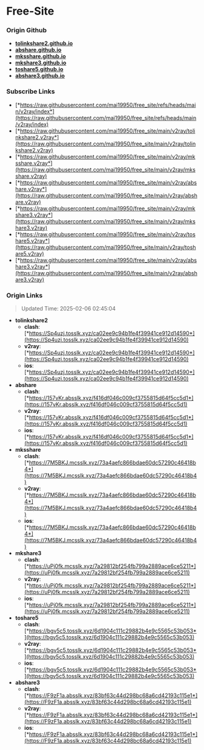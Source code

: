 # Free-Site

### Origin Github

- [**tolinkshare2.github.io**](https://github.com/tolinkshare2/tolinkshare2.github.io)
- [**abshare.github.io**](https://github.com/abshare/abshare.github.io)
- [**mksshare.github.io**](https://github.com/mksshare/mksshare.github.io)
- [**mkshare3.github.io**](https://github.com/mkshare3/mkshare3.github.io)
- [**toshare5.github.io**](https://github.com/toshare5/toshare5.github.io)
- [**abshare3.github.io**](https://github.com/abshare3/abshare3.github.io)

### Subscribe Links

- [*https://raw.githubusercontent.com/mai19950/free_site/refs/heads/main/v2ray/index*](https://raw.githubusercontent.com/mai19950/free_site/refs/heads/main/v2ray/index)
- [*https://raw.githubusercontent.com/mai19950/free_site/main/v2ray/tolinkshare2.v2ray*](https://raw.githubusercontent.com/mai19950/free_site/main/v2ray/tolinkshare2.v2ray)
- [*https://raw.githubusercontent.com/mai19950/free_site/main/v2ray/mksshare.v2ray*](https://raw.githubusercontent.com/mai19950/free_site/main/v2ray/mksshare.v2ray)
- [*https://raw.githubusercontent.com/mai19950/free_site/main/v2ray/abshare.v2ray*](https://raw.githubusercontent.com/mai19950/free_site/main/v2ray/abshare.v2ray)
- [*https://raw.githubusercontent.com/mai19950/free_site/main/v2ray/mkshare3.v2ray*](https://raw.githubusercontent.com/mai19950/free_site/main/v2ray/mkshare3.v2ray)
- [*https://raw.githubusercontent.com/mai19950/free_site/main/v2ray/toshare5.v2ray*](https://raw.githubusercontent.com/mai19950/free_site/main/v2ray/toshare5.v2ray)
- [*https://raw.githubusercontent.com/mai19950/free_site/main/v2ray/abshare3.v2ray*](https://raw.githubusercontent.com/mai19950/free_site/main/v2ray/abshare3.v2ray)

### Origin Links

> Updated Time: 2025-02-06 02:45:04

- **tolinkshare2**
  - **clash**: [*https://Sp4uzj.tosslk.xyz/ca02ee9c94b1fe4f39941ce912d14590*](https://Sp4uzj.tosslk.xyz/ca02ee9c94b1fe4f39941ce912d14590)
  - **v2ray**: [*https://Sp4uzj.tosslk.xyz/ca02ee9c94b1fe4f39941ce912d14590*](https://Sp4uzj.tosslk.xyz/ca02ee9c94b1fe4f39941ce912d14590)
  - **ios**: [*https://Sp4uzj.tosslk.xyz/ca02ee9c94b1fe4f39941ce912d14590*](https://Sp4uzj.tosslk.xyz/ca02ee9c94b1fe4f39941ce912d14590)
- **abshare**
  - **clash**: [*https://157vKr.absslk.xyz/f416df046c009cf3755815d64f5cc5d1*](https://157vKr.absslk.xyz/f416df046c009cf3755815d64f5cc5d1)
  - **v2ray**: [*https://157vKr.absslk.xyz/f416df046c009cf3755815d64f5cc5d1*](https://157vKr.absslk.xyz/f416df046c009cf3755815d64f5cc5d1)
  - **ios**: [*https://157vKr.absslk.xyz/f416df046c009cf3755815d64f5cc5d1*](https://157vKr.absslk.xyz/f416df046c009cf3755815d64f5cc5d1)
- **mksshare**
  - **clash**: [*https://7M5BKJ.mcsslk.xyz/73a4aefc866bdae60dc57290c46418b4*](https://7M5BKJ.mcsslk.xyz/73a4aefc866bdae60dc57290c46418b4)
  - **v2ray**: [*https://7M5BKJ.mcsslk.xyz/73a4aefc866bdae60dc57290c46418b4*](https://7M5BKJ.mcsslk.xyz/73a4aefc866bdae60dc57290c46418b4)
  - **ios**: [*https://7M5BKJ.mcsslk.xyz/73a4aefc866bdae60dc57290c46418b4*](https://7M5BKJ.mcsslk.xyz/73a4aefc866bdae60dc57290c46418b4)
- **mkshare3**
  - **clash**: [*https://uPj0fk.mcsslk.xyz/7a29812bf254fb799a2889ace6ce5211*](https://uPj0fk.mcsslk.xyz/7a29812bf254fb799a2889ace6ce5211)
  - **v2ray**: [*https://uPj0fk.mcsslk.xyz/7a29812bf254fb799a2889ace6ce5211*](https://uPj0fk.mcsslk.xyz/7a29812bf254fb799a2889ace6ce5211)
  - **ios**: [*https://uPj0fk.mcsslk.xyz/7a29812bf254fb799a2889ace6ce5211*](https://uPj0fk.mcsslk.xyz/7a29812bf254fb799a2889ace6ce5211)
- **toshare5**
  - **clash**: [*https://bgv5c5.tosslk.xyz/6d1904c111c29882b4e9c5565c53b053*](https://bgv5c5.tosslk.xyz/6d1904c111c29882b4e9c5565c53b053)
  - **v2ray**: [*https://bgv5c5.tosslk.xyz/6d1904c111c29882b4e9c5565c53b053*](https://bgv5c5.tosslk.xyz/6d1904c111c29882b4e9c5565c53b053)
  - **ios**: [*https://bgv5c5.tosslk.xyz/6d1904c111c29882b4e9c5565c53b053*](https://bgv5c5.tosslk.xyz/6d1904c111c29882b4e9c5565c53b053)
- **abshare3**
  - **clash**: [*https://F9zF1a.absslk.xyz/83bf63c44d298bc68a6cd42193c115e1*](https://F9zF1a.absslk.xyz/83bf63c44d298bc68a6cd42193c115e1)
  - **v2ray**: [*https://F9zF1a.absslk.xyz/83bf63c44d298bc68a6cd42193c115e1*](https://F9zF1a.absslk.xyz/83bf63c44d298bc68a6cd42193c115e1)
  - **ios**: [*https://F9zF1a.absslk.xyz/83bf63c44d298bc68a6cd42193c115e1*](https://F9zF1a.absslk.xyz/83bf63c44d298bc68a6cd42193c115e1)
